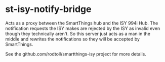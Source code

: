 # st-isy-notify-bridge
Acts as a proxy between the SmartThings hub and the ISY 994i Hub. The notification requests the ISY makes are rejected
by the ISY as invalid even though they technically aren't. So this server just acts as a man in the middle and rewrites
the notifications so they will be accepted by SmartThings.

See the github.com/rodtoll/smartthings-isy project for more details.



